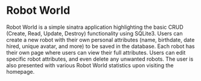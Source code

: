 # Robot World

Robot World is a simple sinatra application highlighting the basic CRUD (Create, Read, Update, Destroy) functionality using
SQLite3. Users can create a new robot with their own personal attributes (name, birthdate, date hired, unique avatar, and more)
to be saved in the database. Each robot has their own page where users can view their full attributes. Users can edit specific 
robot attributes, and even delete any unwanted robots. The user is also presented with various Robot World statistics upon visiting
the homepage.

